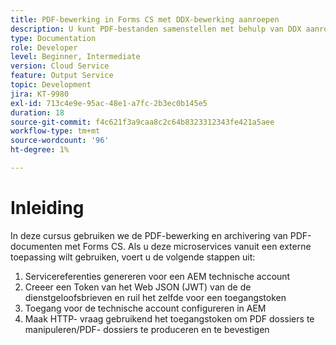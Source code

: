 ```yaml
---
title: PDF-bewerking in Forms CS met DDX-bewerking aanroepen
description: U kunt PDF-bestanden samenstellen met behulp van DDX aanroepen.
type: Documentation
role: Developer
level: Beginner, Intermediate
version: Cloud Service
feature: Output Service
topic: Development
jira: KT-9980
exl-id: 713c4e9e-95ac-48e1-a7fc-2b3ec0b145e5
duration: 18
source-git-commit: f4c621f3a9caa8c2c64b8323312343fe421a5aee
workflow-type: tm+mt
source-wordcount: '96'
ht-degree: 1%

---
```


# Inleiding

In deze cursus gebruiken we de PDF-bewerking en archivering van PDF-documenten met Forms CS. Als u deze microservices vanuit een externe toepassing wilt gebruiken, voert u de volgende stappen uit:

1. Servicereferenties genereren voor een AEM technische account
1. Creeer een Token van het Web JSON (JWT) van de de dienstgeloofsbrieven en ruil het zelfde voor een toegangstoken
1. Toegang voor de technische account configureren in AEM
1. Maak HTTP- vraag gebruikend het toegangstoken om PDF dossiers te manipuleren/PDF- dossiers te produceren en te bevestigen

